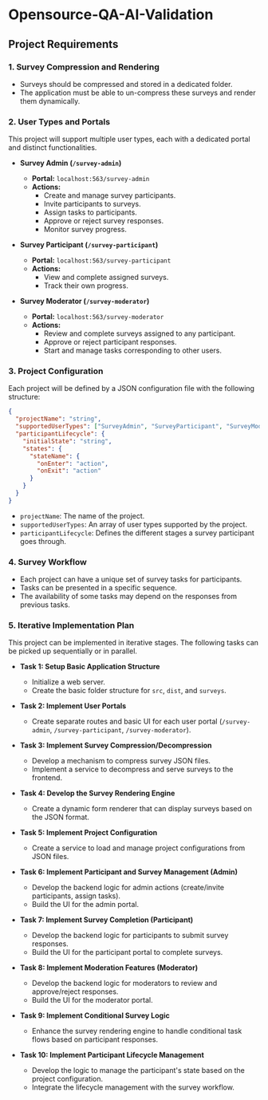 # Opensource-QA-AI-Validation

## Project Requirements

### 1. Survey Compression and Rendering

- Surveys should be compressed and stored in a dedicated folder.
- The application must be able to un-compress these surveys and render them dynamically.

### 2. User Types and Portals

This project will support multiple user types, each with a dedicated portal and distinct functionalities.

-   **Survey Admin (`/survey-admin`)**
    -   **Portal:** `localhost:563/survey-admin`
    -   **Actions:**
        -   Create and manage survey participants.
        -   Invite participants to surveys.
        -   Assign tasks to participants.
        -   Approve or reject survey responses.
        -   Monitor survey progress.

-   **Survey Participant (`/survey-participant`)**
    -   **Portal:** `localhost:563/survey-participant`
    -   **Actions:**
        -   View and complete assigned surveys.
        -   Track their own progress.

-   **Survey Moderator (`/survey-moderator`)**
    -   **Portal:** `localhost:563/survey-moderator`
    -   **Actions:**
        -   Review and complete surveys assigned to any participant.
        -   Approve or reject participant responses.
        -   Start and manage tasks corresponding to other users.

### 3. Project Configuration

Each project will be defined by a JSON configuration file with the following structure:

```json
{
  "projectName": "string",
  "supportedUserTypes": ["SurveyAdmin", "SurveyParticipant", "SurveyModerator"],
  "participantLifecycle": {
    "initialState": "string",
    "states": {
      "stateName": {
        "onEnter": "action",
        "onExit": "action"
      }
    }
  }
}
```

-   `projectName`: The name of the project.
-   `supportedUserTypes`: An array of user types supported by the project.
-   `participantLifecycle`: Defines the different stages a survey participant goes through.

### 4. Survey Workflow

-   Each project can have a unique set of survey tasks for participants.
-   Tasks can be presented in a specific sequence.
-   The availability of some tasks may depend on the responses from previous tasks.

### 5. Iterative Implementation Plan

This project can be implemented in iterative stages. The following tasks can be picked up sequentially or in parallel.

-   **Task 1: Setup Basic Application Structure**
    -   Initialize a web server.
    -   Create the basic folder structure for `src`, `dist`, and `surveys`.

-   **Task 2: Implement User Portals**
    -   Create separate routes and basic UI for each user portal (`/survey-admin`, `/survey-participant`, `/survey-moderator`).

-   **Task 3: Implement Survey Compression/Decompression**
    -   Develop a mechanism to compress survey JSON files.
    -   Implement a service to decompress and serve surveys to the frontend.

-   **Task 4: Develop the Survey Rendering Engine**
    -   Create a dynamic form renderer that can display surveys based on the JSON format.

-   **Task 5: Implement Project Configuration**
    -   Create a service to load and manage project configurations from JSON files.

-   **Task 6: Implement Participant and Survey Management (Admin)**
    -   Develop the backend logic for admin actions (create/invite participants, assign tasks).
    -   Build the UI for the admin portal.

-   **Task 7: Implement Survey Completion (Participant)**
    -   Develop the backend logic for participants to submit survey responses.
    -   Build the UI for the participant portal to complete surveys.

-   **Task 8: Implement Moderation Features (Moderator)**
    -   Develop the backend logic for moderators to review and approve/reject responses.
    -   Build the UI for the moderator portal.

-   **Task 9: Implement Conditional Survey Logic**
    -   Enhance the survey rendering engine to handle conditional task flows based on participant responses.

-   **Task 10: Implement Participant Lifecycle Management**
    -   Develop the logic to manage the participant's state based on the project configuration.
    -   Integrate the lifecycle management with the survey workflow.